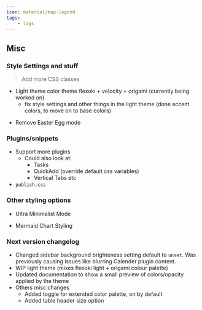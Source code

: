 ```yaml
---
icon: material/map-legend
tags:
    - logs
---
```


## Misc

### Style Settings and stuff
> Add more CSS classes

- Light theme color theme flexoki + velocity + origami (currently being worked on)
  - fix style settings and other things in the light theme (done accent colors, to move on to base colors)
<!-- display colors that are written in the docs -->

- Remove Easter Egg mode

### Plugins/snippets
- Support more plugins
  - Could also look at:
    - Tasks
    <!-- - Excalidraw (too difficult to style) -->
    - QuickAdd (override default css variables)
    - Vertical Tabs etc
- `publish.css`

### Other styling options
- Ultra Minimalist Mode 
<!-- Return to Zero, big 0 on ASCII art -->
- Mermaid Chart Styling
<!-- - [ ] PDF export styling (class select). Not happening when it is impossible to debug -->

### Next version changelog
- Changed sidebar background brighteness setting default to `unset`. Was previously causing issues like blurring Calender plugin content.
- WIP light theme (mixes flexoki light + origami colour palette)
- Updated documentation to show a small preview of colors/opacity applied by the theme
- Others misc changes
  - Added toggle for extended color palette, on by default
  - Added table header size option 

<!-- Probably name next update Light Mode update -->
<!-- Remember to make a PR to change the flexcyon entry community json thingy by adding light mode -->